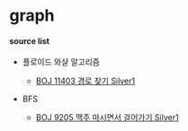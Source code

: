 # graph




#### source list

- 플로이드 와샬 알고리즘
  - [BOJ 11403 경로 찾기 Silver1](./Main_BOJ_11403_%EA%B2%BD%EB%A1%9C%EC%B0%BE%EA%B8%B0_Silver1_252ms.java)

- BFS
  - [BOJ 9205 맥주 마시면서 걸어가기 Silver1 ](Main_BOJ_9205_%EB%A7%A5%EC%A3%BC%EB%A7%88%EC%8B%9C%EB%A9%B4%EC%84%9C%EA%B1%B8%EC%96%B4%EA%B0%80%EA%B8%B0_Silver1_108ms.java)

